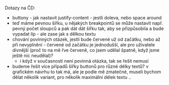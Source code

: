 Dotazy na ČD:

- buttony - jak nastavit justify-content - jestli doleva, nebo space around
- teď máme pevnou šířku, u nějakých breakpointů se může nastavit např. pevný počet sloupců a pak dát dát šířku tak, aby se přizpůsobila a bude vypadat líp - ale zase jak s dělkou textu
- chování povinných otázek, jestli bude červené už od začátku, nebo až při nevyplnění - červené od začátku je jednodušší, ale pro uživatele divnější (proč to na mě řve červeně, co jsem udělal špatně, když jsme ještě nic neudělal)?
  - i když v současnosti není povinná otázka, tak se řešit nemusí
- budeme řešit více případů šířky buttonů pro různé délky textů? v grafickém návrhu to tak má, ale je podle mě zmatečné, museli bychom dělat několik variant, pro několik maximální délek textu .. 